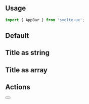 <script lang="ts">
	import { mdiRefresh } from '@mdi/js';

	import AppBar from '../components/AppBar.svelte';
	import Button from '../components/Button.svelte';
	import Preview from '../components/Preview.svelte';
</script>

## Usage

```js
import { AppBar } from 'svelte-ux';
```

## Default

<Preview>
	<AppBar />
</Preview>

## Title as string

<Preview>
	<AppBar title="Example" />
</Preview>

## Title as array

<Preview>
	<AppBar title={['One', 'Two', 'Three']} />
</Preview>

## Actions

<Preview>
	<AppBar title="Example">
		<div slot="actions">
			<Button icon={mdiRefresh} class="p-2 hover:bg-white/10" />
		</div>
	</AppBar>
</Preview>
